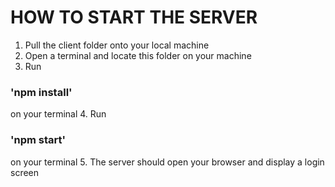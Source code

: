 # HOW TO START THE SERVER
1. Pull the client folder onto your local machine
2. Open a terminal and locate this folder on your machine
3. Run 

  ### 'npm install'
  
  on your terminal
4. Run 

  ### 'npm start'
  
  on your terminal
5. The server should open your browser and display a login screen

